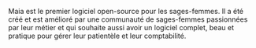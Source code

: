 Maia est le premier logiciel open-source pour les sages-femmes.
Il a été créé et est amélioré par une communauté de sages-femmes passionnées par leur métier et qui souhaite aussi avoir un logiciel complet, beau et pratique pour gérer leur patientèle et leur comptabilité.